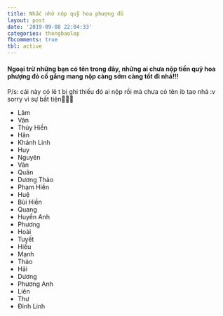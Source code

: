 ```yaml
---
title: Nhắc nhở nộp quỹ hoa phượng đỏ
layout: post
date: '2019-09-08 22:04:33'
categories: thongbaolop
fbcomments: true
tbl: active
---
```

#### Ngoại trừ những bạn có tên trong đây, những ai chưa nộp tiền quỹ hoa phượng đỏ cố gắng mang nộp càng sớm càng tốt đi nhá!!!
P/s: cái này có lẽ t bị ghi thiếu đó ai nộp rồi mà chưa có tên ib tao nhá :v sorry vì sự bất tiện🙏🙏🙏
- Lâm
- Văn
- Thúy Hiền
- Hân
- Khánh Linh
- Huy
- Nguyên
- Vân
- Quân
- Dương Thảo
- Phạm Hiền
- Huệ
- Bùi Hiền
- Quang
- Huyền Anh
- Phương
- Hoài
- Tuyết
- Hiếu
- Mạnh
- Thảo
- Hải
- Dương
- Phương Anh
- Liên
- Thư
- Đinh Linh